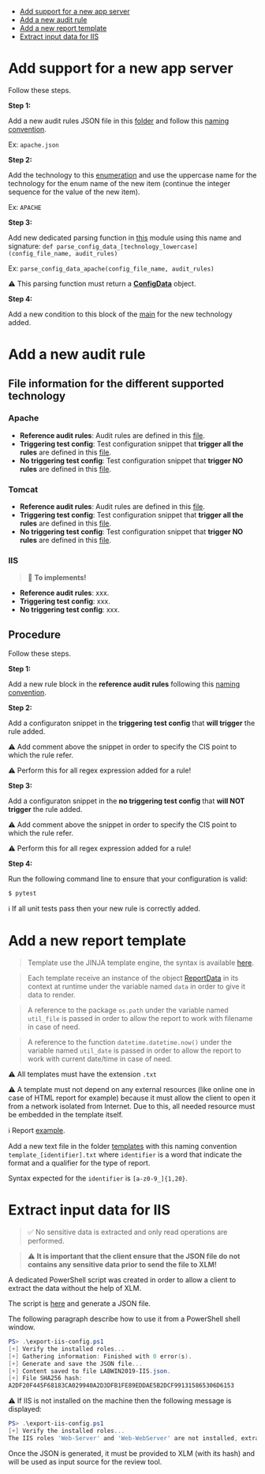 - [Add support for a new app server](#Add-support-for-a-new-app-server)
- [Add a new audit rule](#add-a-new-audit-rule)
- [Add a new report template](#add-a-new-report-template)
- [Extract input data for IIS](#extract-input-data-for-iis)

# Add support for a new app server

Follow these steps.

**Step 1:**

Add a new audit rules JSON file in this [folder](references) and follow this [naming convention](Architecture.md#rules-configuration-convention).

Ex: `apache.json`

**Step 2:**

Add the technology to this [enumeration](common/server_type.py) and use the uppercase name for the technology for the enum name of the new item (continue the integer sequence for the value of the new item).

Ex: `APACHE`

**Step 3:**

Add new dedicated parsing function in [this](parsing/parser.py) module using this name and signature: `def parse_config_data_[technology_lowercase](config_file_name, audit_rules)`

Ex: `parse_config_data_apache(config_file_name, audit_rules)`

:warning: This parsing function must return a **[ConfigData](common/config_data.py)** object.

**Step 4:**

Add a new condition to this block of the [main](main.py#L36) for the new technology added. 

# Add a new audit rule

## File information for the different supported technology

### Apache

- **Reference audit rules**: Audit rules are defined in this [file](references/apache.json).
- **Triggering test config**: Test configuration snippet that **trigger all the rules** are defined in this [file](tests/data/apache_test_config_all_issues.conf).
- **No triggering test config**: Test configuration snippet that **trigger NO rules** are defined in this [file](tests/data/apache_test_config_no_issue.conf).

### Tomcat

- **Reference audit rules**: Audit rules are defined in this [file](references/tomcat.json).
- **Triggering test config**: Test configuration snippet that **trigger all the rules** are defined in this [file](tests/data/tomcat_test_config_all_issues.xml).
- **No triggering test config**: Test configuration snippet that **trigger NO rules** are defined in this [file](tests/data/tomcat_test_config_no_issue.xml).

### IIS

> :construction_worker: **To implements!**

- **Reference audit rules**: xxx.
- **Triggering test config**: xxx.
- **No triggering test config**: xxx.

## Procedure

Follow these steps.

**Step 1:**

Add a new rule block in the **reference audit rules** following this [naming convention](Architecture.md#rules-configuration-convention).

**Step 2:**

Add a configuraton snippet in the **triggering test config** that **will trigger** the rule added.

:warning: Add comment above the snippet in order to specify the CIS point to which the rule refer.

:warning: Perform this for all regex expression added for a rule!

**Step 3:**

Add a configuraton snippet in the **no triggering test config** that **will NOT trigger** the rule added.

:warning: Add comment above the snippet in order to specify the CIS point to which the rule refer.

:warning: Perform this for all regex expression added for a rule!

**Step 4:**

Run the following command line to ensure that your configuration is valid:

```shell
$ pytest
```

:information_source: If all unit tests pass then your new rule is correctly added.

# Add a new report template

> Template use the JINJA template engine, the syntax is available [here](https://jinja.palletsprojects.com/en/2.11.x/templates/).

> Each template receive an instance of the object [ReportData](common/report_data.py) in its context at runtime under the variable named `data` in order to give it data to render. 
 
> A reference to the package `os.path` under the variable named `util_file` is passed in order to allow the report to work with filename in case of need.

> A reference to the function `datetime.datetime.now()` under the variable named `util_date` is passed in order to allow the report to work with current date/time in case of need.

:warning: All templates must have the extension `.txt`

:warning: A template must not depend on any external resources (like online one in case of HTML report for example) because it must allow the client to open it from a network isolated from Internet. Due to this, all needed resource must be embedded in the template itself.

:information_source: Report [example](templates/template_html.txt).

Add a new text file in the folder [templates](templates) with this naming convention `template_[identifier].txt` where `identifier` is a word that indicate the format and a qualifier for the type of report.

Syntax expected for the `identifier` is `[a-z0-9_]{1,20}`.

# Extract input data for IIS

> :white_check_mark: No sensitive data is extracted and only read operations are performed.

> :warning: **It is important that the client ensure that the JSON file do not contains any sensitive data prior to send the file to XLM!**

A dedicated PowerShell script was created in order to allow a client to extract the data without the help of XLM.

The script is [here](references/export-iis-config.ps1) and generate a JSON file.

The following paragraph describe how to use it from a PowerShell shell window.

```powershell
PS> .\export-iis-config.ps1
[+] Verify the installed roles...
[+] Gathering information: Finished with 0 error(s).
[+] Generate and save the JSON file...
[+] Content saved to file LABWIN2019-IIS.json.
[+] File SHA256 hash:
A2DF20F445F68183CA029940A2D3DFB1FE89EDDAE5B2DCF991315865306D6153
```

:warning: If IIS is not installed on the machine then the following message is displayed:

```powershell
PS> .\export-iis-config.ps1
[+] Verify the installed roles...
The IIS roles 'Web-Server' and 'Web-WebServer' are not installed, extraction cancelled!
```

Once the JSON is generated, it must be provided to XLM (with its hash) and will be used as input source for the review tool.
